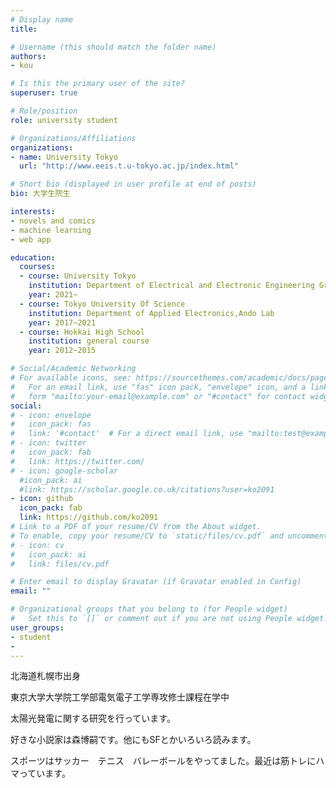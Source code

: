 ```yaml
---
# Display name
title: 

# Username (this should match the folder name)
authors:
- kou

# Is this the primary user of the site?
superuser: true

# Role/position
role: university student

# Organizations/Affiliations
organizations:
- name: University Tokyo 
  url: "http://www.eeis.t.u-tokyo.ac.jp/index.html"

# Short bio (displayed in user profile at end of posts)
bio: 大学生院生

interests:
- novels and comics
- machine learning
- web app

education:
  courses:
  - course: University Tokyo 
    institution: Department of Electrical and Electronic Engineering Graduate School
    year: 2021~
  - course: Tokyo University Of Science 
    institution: Department of Applied Electronics,Ando Lab
    year: 2017~2021
  - course: Hokkai High School
    institution: general course
    year: 2012~2015

# Social/Academic Networking
# For available icons, see: https://sourcethemes.com/academic/docs/page-builder/#icons
#   For an email link, use "fas" icon pack, "envelope" icon, and a link in the
#   form "mailto:your-email@example.com" or "#contact" for contact widget.
social:
# - icon: envelope
#   icon_pack: fas
#   link: '#contact'  # For a direct email link, use "mailto:test@example.org".
# - icon: twitter
#   icon_pack: fab
#   link: https://twitter.com/
# - icon: google-scholar
  #icon_pack: ai
  #link: https://scholar.google.co.uk/citations?user=ko2091
- icon: github
  icon_pack: fab
  link: https://github.com/ko2091
# Link to a PDF of your resume/CV from the About widget.
# To enable, copy your resume/CV to `static/files/cv.pdf` and uncomment the lines below.
# - icon: cv
#   icon_pack: ai
#   link: files/cv.pdf

# Enter email to display Gravatar (if Gravatar enabled in Config)
email: ""

# Organizational groups that you belong to (for People widget)
#   Set this to `[]` or comment out if you are not using People widget.
user_groups:
- student
- 
---
```


 北海道札幌市出身

 東京大学大学院工学部電気電子工学専攻修士課程在学中
 
 太陽光発電に関する研究を行っています。


 好きな小説家は森博嗣です。他にもSFとかいろいろ読みます。

 スポーツはサッカー　テニス　バレーボールをやってました。最近は筋トレにハマっています。

 
